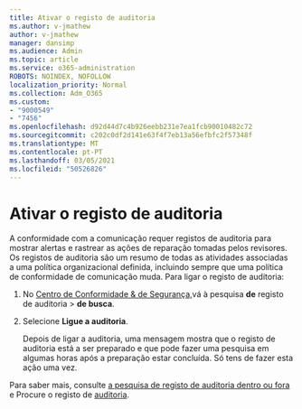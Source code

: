 ```yaml
---
title: Ativar o registo de auditoria
ms.author: v-jmathew
author: v-jmathew
manager: dansimp
ms.audience: Admin
ms.topic: article
ms.service: o365-administration
ROBOTS: NOINDEX, NOFOLLOW
localization_priority: Normal
ms.collection: Adm_O365
ms.custom:
- "9000549"
- "7456"
ms.openlocfilehash: d92d44d7c4b926eebb231e7ea1fcb90010482c72
ms.sourcegitcommit: c202c0df2d141e63f4f7eb13a56efbfc2f57348f
ms.translationtype: MT
ms.contentlocale: pt-PT
ms.lasthandoff: 03/05/2021
ms.locfileid: "50526826"
---
```

# <a name="enable-the-audit-log"></a>Ativar o registo de auditoria

A conformidade com a comunicação requer registos de auditoria para mostrar alertas e rastrear as ações de reparação tomadas pelos revisores. Os registos de auditoria são um resumo de todas as atividades associadas a uma política organizacional definida, incluindo sempre que uma política de conformidade de comunicação muda. Para ligar o registo de auditoria:

1. No [Centro de Conformidade & de Segurança,](https://go.microsoft.com/fwlink/?linkid=2101341)vá à pesquisa **de** registo de auditoria  >  **de busca**.
2. Selecione **Ligue a auditoria**.

    Depois de ligar a auditoria, uma mensagem mostra que o registo de auditoria está a ser preparado e que pode fazer uma pesquisa em algumas horas após a preparação estar concluída. Só tens de fazer esta ação uma vez.

Para saber mais, consulte [a pesquisa de registo de auditoria dentro ou fora](https://go.microsoft.com/fwlink/?linkid=2129077) e Procure o registo de [auditoria](https://go.microsoft.com/fwlink/?linkid=2123729).
